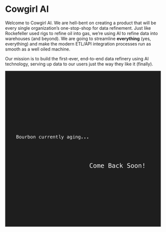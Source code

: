 # Cowgirl AI 

Welcome to Cowgirl AI. We are hell-bent on creating a product that will be every single organization’s one-stop-shop for data refinement. Just like Rockefeller used rigs to refine oil into gas, we’re using AI to refine data into warehouses (and beyond). We are going to streamline **everything** (yes, everything) and make the modern ETL/API integration processes run as smooth as a well oiled machine.

Our mission is to build the first-ever, end-to-end data refinery using AI technology, serving up data to our users just the way they like it (finally).



![Alt text](https://github.com/Cowgirl-AI/.github/blob/main/profile/branding/Come%20Back%20Soon.png)
<!--

**Here are some ideas to get you started:**

🙋‍♀️ A short introduction - what is your organization all about?
🌈 Contribution guidelines - how can the community get involved?
👩‍💻 Useful resources - where can the community find your docs? Is there anything else the community should know?
🍿 Fun facts - what does your team eat for breakfast?
🧙 Remember, you can do mighty things with the power of [Markdown](https://docs.github.com/github/writing-on-github/getting-started-with-writing-and-formatting-on-github/basic-writing-and-formatting-syntax)
-->
